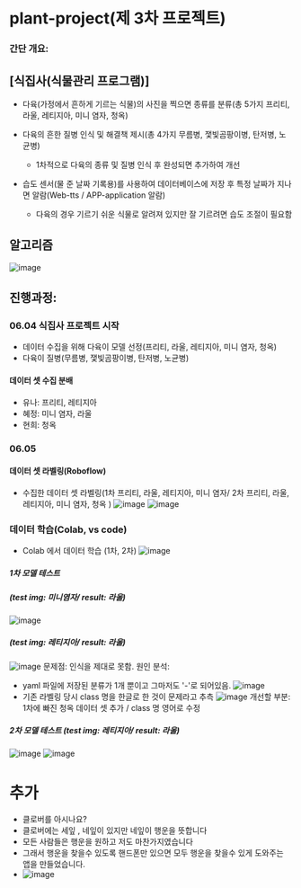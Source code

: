 # plant-project(제 3차 프로젝트)
### 간단 개요:
## [식집사(식물관리 프로그램)]
- 다육(가정에서 흔하게 기르는 식물)의 사진을 찍으면 종류를 분류(총 5가지 프리티, 라울, 레티지아, 미니 염자, 청옥)
  
- 다육의 흔한 질병 인식 및 해결책 제시(총 4가지 무름병, 쟃빛곰팡이병, 탄저병, 노균병)
  * 1차적으로 다육의 종류 및 질병 인식 후 완성되면 추가하여 개선
    
- 습도 센서(물 준 날짜 기록용)를 사용하여 데이터베이스에 저장 후 특정 날짜가 지나면 알람(Web-tts / APP-application 알람)
  * 다육의 경우 기르기 쉬운 식물로 알려져 있지만 잘 기르려면 습도 조절이 필요함
  
## 알고리즘
![image](https://github.com/harinme/plant-project/assets/152590695/b0bb4c4e-7a4d-4954-9cb3-a08c4fa9572c)

## 진행과정:
### 06.04 식집사 프로젝트 시작
- 데이터 수집을 위해 다육이 모델 선정(프리티, 라울, 레티지아, 미니 염자, 청옥)
- 다육이 질병(무름병, 쟃빛곰팡이병, 탄저병, 노균병)

#### 데이터 셋 수집 분배
- 유나: 프리티, 레티지아
- 혜정: 미니 염자, 라울
- 현희: 청옥

### 06.05
#### 데이터 셋 라벨링(Roboflow)
- 수집한 데이터 셋 라벨링(1차 프리티, 라울, 레티지아, 미니 염자/ 2차 프리티, 라울, 레티지아, 미니 염자, 청옥 )
![image](https://github.com/harinme/plant-project/assets/152590695/06cf4236-3506-4634-b049-a0ae364f519c)
![image](https://github.com/harinme/plant-project/assets/152590695/3259afe1-e0a3-4fd2-ade8-913b36ee27a5)


### 데이터 학습(Colab, vs code)
- Colab 에서 데이터 학습 (1차, 2차)
![image](https://github.com/harinme/plant-project/assets/152590695/50d911ff-ba0a-4fe0-8cef-8f312a67dee2)

##### 1차 모델 테스트 
##### (test img: 미니염자/ result: 라울)
![image](https://github.com/harinme/plant-project/assets/152590695/bd144029-5630-4aff-9c27-f974a4ad2a77)

##### (test img: 레티지아/ result: 라울)
![image](https://github.com/harinme/plant-project/assets/152590695/7f7de55f-b619-4b13-98ad-be5b1d712955)
문제점: 인식을 제대로 못함.
원인 분석: 
- yaml 파일에 저장된 분류가 1개 뿐이고 그마저도 '-'로 되어있음.
![image](https://github.com/harinme/plant-project/assets/152590695/593cfec0-aea1-4d34-b7fb-4d8f7361bbfe)
- 기존 라벨링 당시 class 명을 한글로 한 것이 문제라고 추측
![image](https://github.com/harinme/plant-project/assets/152590695/6711e64e-1b93-4250-9e86-f62746811d21)
개선할 부분: 1차에 빠진 청옥 데이터 셋 추가 / class 명 영어로 수정

##### 2차 모델 테스트 (test img: 레티지아/ result: 라울)
![image](https://github.com/harinme/plant-project/assets/152590695/e5a28ba9-5c80-492f-aa61-bc9d9f5be169)
![image](https://github.com/harinme/plant-project/assets/152590695/6874c04f-aad4-4f2c-8ccd-90473a993b7a)






# 추가
- 클로버를 아시나요? 
- 클로버에는 세잎 , 네잎이 있지만 네잎이 행운을 뜻합니다
- 모든 사람들은 행운을 원하고 저도 마찬가지였습니다
- 그래서 행운을 찾을수 있도록 핸드폰만 있으면 모두 행운을 찾을수 있게 도와주는 앱을 만들었습니다.
- ![image](https://github.com/harinme/plant-project/assets/152591273/1e79e301-b689-4c27-8782-42a5ebe3a671)
